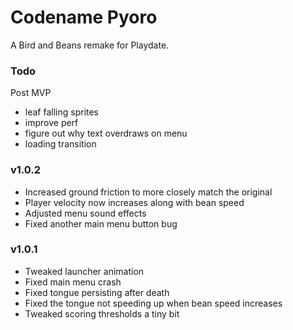 
# Codename Pyoro

A Bird and Beans remake for Playdate.

### Todo

Post MVP
- leaf falling sprites
- improve perf
- figure out why text overdraws on menu
- loading transition

### v1.0.2

- Increased ground friction to more closely match the original
- Player velocity now increases along with bean speed
- Adjusted menu sound effects
- Fixed another main menu button bug

### v1.0.1

- Tweaked launcher animation
- Fixed main menu crash
- Fixed tongue persisting after death
- Fixed the tongue not speeding up when bean speed increases
- Tweaked scoring thresholds a tiny bit